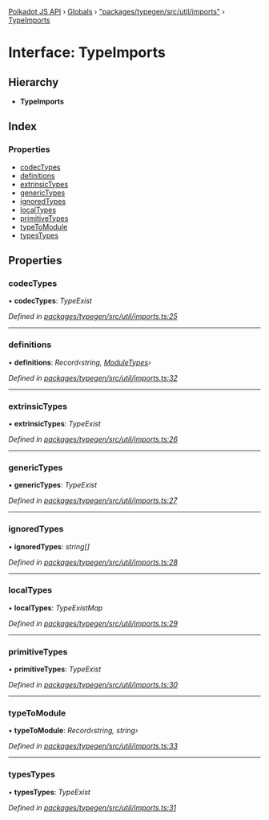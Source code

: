 [Polkadot JS API](../README.md) › [Globals](../globals.md) › ["packages/typegen/src/util/imports"](../modules/_packages_typegen_src_util_imports_.md) › [TypeImports](_packages_typegen_src_util_imports_.typeimports.md)

# Interface: TypeImports

## Hierarchy

* **TypeImports**

## Index

### Properties

* [codecTypes](_packages_typegen_src_util_imports_.typeimports.md#codectypes)
* [definitions](_packages_typegen_src_util_imports_.typeimports.md#definitions)
* [extrinsicTypes](_packages_typegen_src_util_imports_.typeimports.md#extrinsictypes)
* [genericTypes](_packages_typegen_src_util_imports_.typeimports.md#generictypes)
* [ignoredTypes](_packages_typegen_src_util_imports_.typeimports.md#ignoredtypes)
* [localTypes](_packages_typegen_src_util_imports_.typeimports.md#localtypes)
* [primitiveTypes](_packages_typegen_src_util_imports_.typeimports.md#primitivetypes)
* [typeToModule](_packages_typegen_src_util_imports_.typeimports.md#typetomodule)
* [typesTypes](_packages_typegen_src_util_imports_.typeimports.md#typestypes)

## Properties

###  codecTypes

• **codecTypes**: *TypeExist*

*Defined in [packages/typegen/src/util/imports.ts:25](https://github.com/polkadot-js/api/blob/eda5edbd4/packages/typegen/src/util/imports.ts#L25)*

___

###  definitions

• **definitions**: *Record‹string, [ModuleTypes](_packages_typegen_src_util_imports_.moduletypes.md)›*

*Defined in [packages/typegen/src/util/imports.ts:32](https://github.com/polkadot-js/api/blob/eda5edbd4/packages/typegen/src/util/imports.ts#L32)*

___

###  extrinsicTypes

• **extrinsicTypes**: *TypeExist*

*Defined in [packages/typegen/src/util/imports.ts:26](https://github.com/polkadot-js/api/blob/eda5edbd4/packages/typegen/src/util/imports.ts#L26)*

___

###  genericTypes

• **genericTypes**: *TypeExist*

*Defined in [packages/typegen/src/util/imports.ts:27](https://github.com/polkadot-js/api/blob/eda5edbd4/packages/typegen/src/util/imports.ts#L27)*

___

###  ignoredTypes

• **ignoredTypes**: *string[]*

*Defined in [packages/typegen/src/util/imports.ts:28](https://github.com/polkadot-js/api/blob/eda5edbd4/packages/typegen/src/util/imports.ts#L28)*

___

###  localTypes

• **localTypes**: *TypeExistMap*

*Defined in [packages/typegen/src/util/imports.ts:29](https://github.com/polkadot-js/api/blob/eda5edbd4/packages/typegen/src/util/imports.ts#L29)*

___

###  primitiveTypes

• **primitiveTypes**: *TypeExist*

*Defined in [packages/typegen/src/util/imports.ts:30](https://github.com/polkadot-js/api/blob/eda5edbd4/packages/typegen/src/util/imports.ts#L30)*

___

###  typeToModule

• **typeToModule**: *Record‹string, string›*

*Defined in [packages/typegen/src/util/imports.ts:33](https://github.com/polkadot-js/api/blob/eda5edbd4/packages/typegen/src/util/imports.ts#L33)*

___

###  typesTypes

• **typesTypes**: *TypeExist*

*Defined in [packages/typegen/src/util/imports.ts:31](https://github.com/polkadot-js/api/blob/eda5edbd4/packages/typegen/src/util/imports.ts#L31)*
